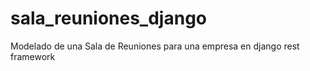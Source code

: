 # sala_reuniones_django
Modelado de una Sala de Reuniones para una empresa en django rest framework
